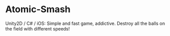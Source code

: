 # Atomic-Smash
Unity2D / C# / iOS: Simple and fast game, addictive.  Destroy all the balls on the field with different speeds!
